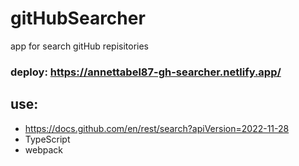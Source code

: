# gitHubSearcher

app for search gitHub repisitories

### deploy: https://annettabel87-gh-searcher.netlify.app/

## use:

- https://docs.github.com/en/rest/search?apiVersion=2022-11-28
- TypeScript
- webpack
